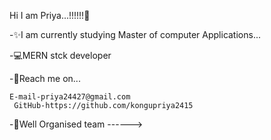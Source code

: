 Hi I am Priya...!!!!!!👋

-✨I am currently studying Master of computer Applications... 



-💻MERN stck developer 



-👀Reach me on... 
    
    
    E-mail-priya24427@gmail.com 
     GitHub-https://github.com/kongupriya2415 
-🤳Well Organised team
------>
